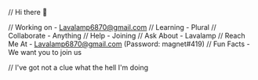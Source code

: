 // Hi there 👋

// Working on  - Lavalamp6870@gmail.com
// Learning    - Plural
// Collaborate - Anything
// Help        - Joining
// Ask About   - Lavalamp
// Reach Me At - Lavalamp6870@gmail.com (Password: magnet#419)
// Fun Facts   - We want you to join us

// I've got not a clue what the hell I'm doing
